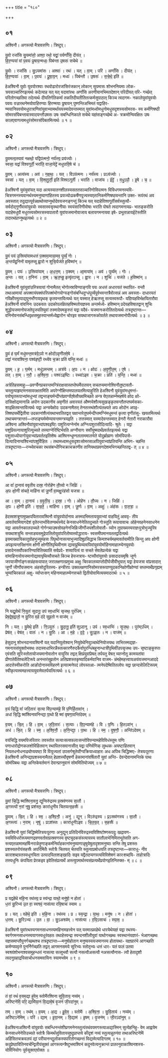 +++
title = "१८०"

+++


## ०१
अश्विनौ। अगस्त्यो मैत्रावरुणिः। त्रिष्टुप्।

यु॒वो रजां॑सि सु॒यमा॑सो॒ अश्वा॒ रथो॒ यद्वां॒ पर्यर्णां॑सि॒ दीय॑त् ।  
हि॒र॒ण्यया॑ वां प॒वयः॑ प्रुषाय॒न्मध्वः॒ पिब॑न्ता उ॒षसः॑ सचेथे ॥

यु॒वोः । रजां॑सि । सु॒ऽयमा॑सः । अश्वाः॑ । रथः॑ । यत् । वा॒म् । परि॑ । अर्णां॑सि । दीय॑त् ।  
हि॒र॒ण्ययाः॑ । वा॒म् । प॒वयः॑ । प्रु॒षा॒य॒न् । मध्वः॑ । पिब॑न्तौ । उ॒षसः॑ । स॒चे॒थे॒ इति॑ ॥

हेअश्विनौ युवोः युवयोरश्वाः रथवोढारोरजांसिरंजकान् लोकान् सुयमासः शोभननियमाः लोक- त्रयसञ्चारिणइत्यर्थः कदेत्याह यत् यत् यदावांरथः अर्णांसि अरणीयानभिमतदेशान् परिदीयत् परि- गच्छेत् परितोगच्छतिवा तदेत्यर्थः दीयतिर्गतिकर्मा तकतिदीयतीतितत्कर्मसुपाठात् किञ्च त्वदागम- नकालेयुवांयुवयोः पवयः वज्रारथनेमयोवाहिरण्याः हिरण्मयाः प्रुषायन् पुष्णन्तिअभिमतं यद्वाहिर- ण्मयानिपवयोमधुपात्राणिवांयुवाभ्यामर्थाययस्मादेवन्तस्मात् युवांमध्वोमधुनोमधुसदृशस्यसोमरस- स्य कर्मणिषष्ठी सोमरसंपिबन्तावास्वादयन्तौउषसः उषः सबन्धिनिकाले सचेथे यज्ञंसङ्गच्छेथे अ- त्रक्रमोन्विवक्षितः उषः कालएवागत्यमधुरंसोमरसंपिबतमित्यर्थः ॥ १ ॥

## ०२
अश्विनौ। अगस्त्यो मैत्रावरुणिः। त्रिष्टुप्।

यु॒वमत्य॒स्याव॑ नक्षथो॒ यद्विप॑त्मनो॒ नर्य॑स्य॒ प्रय॑ज्योः ।  
स्वसा॒ यद्वां॑ विश्वगूर्ती॒ भरा॑ति॒ वाजा॒येट्टे॑ मधुपावि॒षे च॑ ॥

यु॒वम् । अत्य॑स्य । अव॑ । न॒क्ष॒थः॒ । यत् । विऽप॑त्मनः । नर्य॑स्य । प्रऽय॑ज्योः ।  
स्वसा॑ । यत् । वा॒म् । वि॒श्व॒गू॒र्ती॒ इति॑ विश्वऽगूर्ती । भरा॑ति । वाजा॑य । ईट्टे॑ । म॒धु॒ऽपौ॒ । इ॒षे । च॒ ॥

हेअश्विनौ युवंयुवांयत् यदा अत्यस्यातनशीलस्यसततसञ्चारिणोविपत्मनः विविधगमनस्यवि- चित्रगमनस्यवानर्थस्यमनुष्याणांहितस्य प्रयज्योःप्रकर्षेणपूज्यस्यएतानिकर्मणिषष्ठ्यन्तानि उक्त- रूपंरथं अव अवस्तात् तदुद्यात्पूर्वन्नक्षथोव्याप्नुथोदेवयजनङ्गन्तुं किञ्च यत् यदाहेविश्वगूर्तीसर्वस्तुत्यौ- सर्वदोद्गूर्णौवावांयुवयोः स्वसास्वसृस्थानीयाः स्वयंसारिणीवोषाः भराति पोषते त्वदागमनायप्र- भातङ्करोति यदाहेमधुपौ मधुरस्यसोमरसस्यपातारौ युवांयजमानोवाजाय बलायगमनायवा इषे- प्रभूतान्नायईटेस्तौति तदारथंप्राप्नुथइत्यर्थः ॥ २ ॥

## ०३
अश्विनौ। अगस्त्यो मैत्रावरुणिः। त्रिष्टुप्।

यु॒वं पय॑ उ॒स्रिया॑यामधत्तं प॒क्वमा॒माया॒मव॒ पूर्व्यं॒ गोः ।  
अ॒न्तर्यद्व॒निनो॑ वामृतप्सू ह्वा॒रो न शुचि॒र्यज॑ते ह॒विष्मा॑न् ॥

यु॒वम् । पयः॑ । उ॒स्रिया॑याम् । अ॒ध॒त्त॒म् । प॒क्वम् । आ॒माया॑म् । अव॑ । पूर्व्य॑म् । गोः ।  
अ॒न्तः । यत् । व॒निनः॑ । वा॒म् । ऋ॒त॒प्सू॒ इत्यृ॑तऽप्सू । ह्वा॒रः । न । शुचिः॑ । यज॑ते । ह॒विष्मा॑न् ॥

हेअश्विनौ युवंयुवांउस्त्रियायां गोनामैतत् भोगोत्स्राविण्याङ्गवि पयः अधत्तं अधारयतं स्थापित- वन्तौ तथाआमायां अपक्वायंपक्वंपरिपक्वंभोगयोग्यङ्गोसंबन्धिदुग्धंपूर्व्यंपूर्वभवन्तत्रैवोत्सन्नं अव अवस्ता- दाधारयतं गविक्षीरमुत्पाद्यपुनर्भोगायपृथक् कृतवन्तावित्यर्थः यत् यस्मात् हेऋतप्सू सत्यस्वरूपौ- यज्ञियहविर्भक्षयितारौवा हेअश्विनौ वांवनिनः उदकवतः उदकोपलक्षितहविष्मतोयज्ञस्य अन्तर्मध्ये- हविष्मान् प्रदेयहविषातद्वान् शुचिः शुद्धोयजमानोयजतेपूजयतियुवां तस्मादेवमकुरुतं यद्वा यदैवं- यजमानःकरोतितदेत्यर्थः तत्रदृष्टान्तः—वनिनोवनसंबन्धिवृक्षसमूहस्यान्तर्मध्येह्वारोन चोरइव सयथाजागरूकोवर्तते तथायजमानोपीत्यर्थः ॥ ३ ॥

## ०४
अश्विनौ। अगस्त्यो मैत्रावरुणिः। त्रिष्टुप्।

यु॒वं ह॑ घ॒र्मं मधु॑मन्त॒मत्र॑ये॒ऽपो न क्षोदो॑ऽवृणीतमे॒षे ।  
तद्वां॑ नरावश्विना॒ पश्व॑इष्टी॒ रथ्ये॑व च॒क्रा प्रति॑ यन्ति॒ मध्वः॑ ॥

यु॒वम् । ह॒ । घ॒र्मम् । मधु॑ऽमन्तम् । अत्र॑ये । अ॒पः । न । क्षोदः॑ । अ॒वृ॒णी॒त॒म् । ए॒षे ।  
तत् । वा॒म् । न॒रौ॒ । अ॒श्वि॒ना॒ । पश्वः॑ऽइष्टिः । रथ्या॑ऽइव । च॒क्रा । प्रति॑ । य॒न्ति॒ । मध्वः॑ ॥

अत्रेतिहसमाहुः—प्रवर्ग्येणप्रचरन्तमन्त्रिंराक्षसास्तप्तेघर्मेपातयन् सचतप्यमानोश्विनौतुष्टावतौ- चस्तुत्याहृष्टमनसावरक्षतामिति अपरेग्नौक्षिप्तमपालयतमित्याहुरिति हेअश्विनौ युवंयुवांमधुमन्तं- पयोघृतरूपाभ्यांमधुभ्यां तद्वन्तङ्घर्मन्दीप्तंप्रवर्ग्यंएषेसौख्यमिच्छते अन्त्र येएतन्नाम्नेमहर्षये क्षोदः क्षो- दांसिक्षोद्यमानान्नि अपोन उदकानीव अवृणीतं अवारयतं औष्णयेशौत्यसुखङ्कृतवन्तौतप्तघर्मसका- शाद्रक्षितवन्तावित्यर्थः यद्वा अन्त्रयेक्षोदः उदकनामैतत् तेनतत्स्थंशौत्यंलक्ष्यते अपः क्षोदोन अपइ- तिषष्ठ्यर्थेद्वितीया उदकानांशैत्यंयथाभवतितद्वत् पक्षान्तरेतुघर्मन्दीप्तमग्निंमधुमन्तं कृत्वा वृणीतंसु- खयतमित्यर्थः तथाचमन्त्रान्तरं—तप्तङ्घर्ममोम्यावन्तमन्त्रयइति । तत्तस्मात् यस्मादेवन्तस्मात् हेनरौ नेतारौ नराकारौवा अश्विना अश्विनौवांयुवाभ्यांपश्वइष्टिः पशुरित्यग्नेर्नाम अग्निःपशुरासीदित्यादि- श्रुतेः । यद्वा पशुप्रियत्नायाशुरित्युच्यते तस्याग्नेरिष्टिर्भवति अग्नौयागः सर्वोयुष्मदर्थंप्रवर्ततइत्यर्थः यद्वा पशुसाध्योयागोयुवाभ्यांप्रवर्ततइतिशेषः आश्विनन्धूम्नललाममालभेते योदुर्ब्राह्मणः सोमंपिपासे- दित्यादिनाप्यश्विभ्यांपशुर्विहितः । तथामध्वामधुसदृशाःसोमरसाअपियुवाभ्यांप्रतियन्ति अभिग- च्छन्ति तत्रदृष्टान्तः—रन्थ्येवचका रथसंबन्धीनिचक्राचक्राणीव तानियथाप्रवणदेशमभिगच्छन्तितद्व- त् ॥ ४ ॥

## ०५
अश्विनौ। अगस्त्यो मैत्रावरुणिः। त्रिष्टुप्।

आ वां॑ दा॒नाय॑ ववृतीय दस्रा॒ गोरोहे॑ण तौ॒ग्र्यो न जिव्रिः॑ ।  
अ॒पः क्षो॒णी स॑चते॒ माहि॑ना वां जू॒र्णो वा॒मक्षु॒रंह॑सो यजत्रा ॥

आ । वा॒म् । दा॒नाय॑ । व॒वृ॒ती॒य॒ । द॒स्रा॒ । गोः । ओहे॑न । तौ॒ग्र्यः । न । जिव्रिः॑ ।  
अ॒पः । क्षो॒णी इति॑ । स॒च॒ते॒ । माहि॑ना । वा॒म् । जू॒र्णः । वा॒म् । अक्षुः॑ । अंह॑सः । य॒ज॒त्रा॒ ॥

हेदस्राशत्रूणामुपक्षपयितारावश्विनौ वांयुवयोर्दानाय अस्मदभिमताययुवाभ्यां वाहयितुं आववृ- तीय आवर्तयामियागदेशं वृतेरन्तर्भावितण्यर्थस्येदं केनसाधनेनेतितदुच्यते गोःस्तुति रूपायावाचः ओहेनवहनेनसाधनेन यद्वा आवर्तनकालउच्यते गोर्गन्त्र्याउषसोवहनेनजिव्रिःजीर्णोजयशीलोवातौ- ग्र्योन तुग्राख्यस्यराज्ञःपुत्रोभुज्युरिव सयथाशत्रुभिः सन्ताड्यसमुद्रेपातितोयुवांपरितोष्यस्वोद्धाराय- स्वसमीपमानयततद्वदित्यर्थः इयमाख्यायिकातुग्रोहभुज्युमंहसः पिपृथोनासत्याभुज्यादिषुप्रसिद्धाच किमाश्चर्यमहमावर्तयामीति किन्तु अपः क्षोणी अपइत्यन्तरिक्षनाम क्षोणी क्षोणीतिपृथिवीनाम द्यावाप्रुथिव्यावपिवांयुवयोर्माहिनामाहात्म्येनयुवयोः प्रसादेनसर्वोपकारिण्यावितिख्यातिं सर्वप्रदे- शव्यापित्वं वा सचते सेवतेप्रत्येकं यद्वा वांमाहिनायोयजमानोद्यावापृथिव्यौसचते किञ्च हेयजत्राय- ष्टव्यौवांयुवयोः प्रसादादयमृषिः जूर्णः जरयाजीर्णाङ्गःसन्नंहसःपापात् जरालक्षणात्प्रमुच्य अक्षुः चिरकालव्याप्तोदीर्घजीवीभूयात् यद्वा हेयजत्रा वांप्रसादात् जूर्णो जीर्णोयजमानः अंहसोदुरितस्य- हन्त्रीरपः उक्तलक्षणानिसोमरसरूपाण्युदकानिक्षोणीक्षोण्यां सप्तम्यर्थेप्रगृह्यम् भूम्यांचिरकालं अक्षु- र्व्याप्तःसन् महिनामाहात्म्येनसचते द्वितीयोवामित्ययमादरार्थः ॥ ५ ॥

## ०६
अश्विनौ। अगस्त्यो मैत्रावरुणिः। त्रिष्टुप्।

नि यद्यु॒वेथे॑ नि॒युतः॑ सुदानू॒ उप॑ स्व॒धाभिः॑ सृजथः॒ पुरं॑धिम् ।  
प्रेष॒द्वेष॒द्वातो॒ न सू॒रिरा म॒हे द॑दे सुव्र॒तो न वाज॑म् ॥

नि । यत् । यु॒वेथे॒ इति॑ । नि॒ऽयुतः॑ । सु॒दा॒नू॒ इति॑ सुऽदानू । उप॑ । स्व॒धाभिः॑ । सृ॒ज॒थः॒ । पुर॑म्ऽधिम् ।  
प्रेष॑त् । वेष॑त् । वातः॑ । न । सू॒रिः । आ । म॒हे । द॒दे॒ । सु॒ऽव्र॒तः । न । वाज॑म् ॥

हेसुदानू शोभनदानावश्विनौ यत् यदानियुतोश्वान् नियुवेथेनियुञ्चाथेनियोजयथः ताभिरस्मद्यज्ञ- गमनायसंयुक्तोभवथः तदास्वधाभिरन्नैस्तत्कारणैरुदकैर्वापुरन्धिंबहूनान्धात्रींपृथिवींउपसृजथः उप- सृष्टाङ्कुरुतः एवंसति सूरिःस्तोतायोजयमानोवातोन वायुरिव तद्वत् क्षिप्रंयुवांप्रेषत् तर्पयतु वेषत् व्याप्नोतु कामयतांवा प्रीणातेर्वेतेश्चलेटिरूपे अनन्तरंसुव्रतोन अतिप्रशस्तकृष्यादिकर्मवानिव वाजम- न्नंमहेमहत्त्वायअयंयजमानआददे आदत्तेस्वीकरोति आङोदोनास्यविहरणे इत्यात्मनेपदं लोपस्तआ- त्मनेपदेष्वितितलोपः यद्वा छान्दसेलिटिरूपम् स्वीकृत्यस्वमहत्त्वाययुवामेवतर्पयत्वित्यर्थः ॥ ६ ॥

## ०७
अश्विनौ। अगस्त्यो मैत्रावरुणिः। त्रिष्टुप्।

व॒यं चि॒द्धि वां॑ जरि॒तारः॑ स॒त्या वि॑प॒न्याम॑हे॒ वि प॒णिर्हि॒तावा॑न् ।  
अधा॑ चि॒द्धि ष्मा॑श्विनावनिन्द्या पा॒थो हि ष्मा॑ वृषणा॒वन्ति॑देवम् ॥

व॒यम् । चि॒त् । हि । वा॒म् । ज॒रि॒तारः॑ । स॒त्याः । वि॒प॒न्याम॑हे । वि । प॒णिः । हि॒तऽवा॑न् ।  
अध॑ । चि॒त् । हि । स्म॒ । अ॒श्वि॒नौ॒ । अ॒नि॒न्द्या॒ । पा॒थः । हि । स्म॒ । वृ॒ष॒णौ॒ । अन्ति॑ऽदेवम् ॥

वयंचिद्धि वयमपिजरितारः तवस्तोत सत्याःसत्यफलाःसन्तोविपन्यामहेविविधंस्तुमः पणिः पणाधारोद्रोणकलशोविहितवान् स्थापितरसवानासीत् यद्वा पणिर्वणिक् लुब्धकः अयष्टाहितवान् नियतधनोधनाढ्योप्ययष्टा वि वियुज्यतां उपसर्गश्रुतेर्योग्यक्रियाध्याहारः अध अपिच चिद्धिष्मए- तेत्रयःपूरणाः हेअश्विनौ अनिन्द्याप्रशस्यनामैतत् हेप्रशस्यौवृषणौ हेकामानांवर्षितारौ युवां अन्ति- देवन्देवानामन्तिके पाथः सोमंपिबथः यद्वा अन्तिकेवर्तमानं देवान्प्राप्नुवानं सोममितियोज्यम् ॥ ७ ॥

## ०८
अश्विनौ। अगस्त्यो मैत्रावरुणिः। त्रिष्टुप्।

यु॒वां चि॒द्धि ष्मा॑श्विना॒वनु॒ द्यून्विरु॑द्रस्य प्र॒स्रव॑णस्य सा॒तौ ।  
अ॒गस्त्यो॑ न॒रां नृषु॒ प्रश॑स्तः॒ कारा॑धुनीव चितयत्स॒हस्रैः॑ ॥

यु॒वाम् । चि॒त् । हि । स्म॒ । अ॒श्वि॒नौ॒ । अनु॑ । द्यून् । विऽरु॑द्रस्य । प्र॒ऽस्रव॑णस्य । सा॒तौ ।  
अ॒गस्त्यः॑ । न॒राम् । नृषु॑ । प्रऽश॑स्तः । कारा॑धुनीऽइव । चि॒त॒य॒त् । स॒हस्रैः॑ ॥

हेअश्विनौ युवां चिद्धिष्मेतित्रयःपूरणाः अनुद्यून् प्रतिदिनंविरुद्रस्यविशिष्टोष्णरूपदुः खद्रावण- स्यविविधरोरूयमाणद्रवणवतोवाप्रस्रवणस्य वृष्ट्युदकसंस्त्यायस्य सातौलाभेनिमित्तभूतेसति अग- स्त्यएतन्नामामहर्षिःनरान्नेतॄणाङ्कर्मनिर्वाहकानांमनुष्याणान्नृषुयेषुतादृशामनुष्याः सन्ति तेषु प्रशस्तः प्रशस्यतरोयंसहस्रैः अपरिमितैः स्तोत्रैः चितयत् चेतयति स्तुत्याप्रबोधयति तत्रदृष्टान्तः—काराधु- नीव काराशब्दस्तस्यधूनयिता उत्पादयिताशङ्खादिः सइव यद्वैतदप्यगस्त्यविविशेषणं कारःशब्दयि- ताहोत्रादिः तस्यधुनिः कंपयिता प्रेरकइव इवेतिसंप्रत्यर्थे अस्त्युपमार्थस्यसंप्रत्यर्थेप्रयोगइतिनिरुक्त- म् ॥ ८ ॥

## ०९
अश्विनौ। अगस्त्यो मैत्रावरुणिः। त्रिष्टुप्।

प्र यद्वहे॑थे महि॒ना रथ॑स्य॒ प्र स्य॑न्द्रा याथो॒ मनु॑षो॒ न होता॑ ।  
ध॒त्तं सू॒रिभ्य॑ उ॒त वा॒ स्वश्व्यं॒ नास॑त्या रयि॒षाचः॑ स्याम ॥

प्र । यत् । वहे॑थे॒ इति॑ । म॒हि॒ना । रथ॑स्य । प्र । स्य॒न्द्रा॒ । या॒थः॒ । मनु॑षः । न । होता॑ ।  
ध॒त्तम् । सू॒रिऽभ्यः॑ । उ॒त । वा॒ । सु॒ऽअश्व्य॑म् । नास॑त्या । र॒यि॒ऽसाचः॑ । स्या॒म॒ ॥

हेअश्विनौ युवांरथस्यगमनसाधनस्यमहिनामहत्त्वेन यत् यस्मात्प्रवहेथे धारयेथेयज्ञं यद्वा रथस्य- स्वर्गगमनसाधनस्ययागस्यधुरंवहतः तथाहेस्पन्द्रा स्पन्दनशीलौयुवां याथोगच्छथः स्वस्थानंयज्ञारं- भेआगच्छथः यज्ञसमाप्तौपुनर्गच्छथश्च तत्रदृष्टान्तः—मनुषोहोतान मनुष्यस्ययजमानस्य होतायथा- यज्ञप्रारंभे आगच्छति कर्मण्यपवृत्ते पुनर्निर्गच्छति तद्वत् आगमनसमये सूरिभ्यः स्तोतृभ्यः धत्तं धार- यतं फलं उतवा स्वश्व्यंशोभनाश्वसमूहन्धत्तं नासत्या सत्सुभवौ सत्यौ नसत्यौअसत्यौ नअसत्यौनास- त्यौ हेतादृशौ त्वदनुग्रहाद्रयिसाचोधनसमवायिनः स्यामभवेम ॥ ९ ॥

## १०
अश्विनौ। अगस्त्यो मैत्रावरुणिः। त्रिष्टुप्।

तं वां॒ रथं॑ व॒यम॒द्या हु॑वेम॒ स्तोमै॑रश्विना सुवि॒ताय॒ नव्य॑म् ।  
अरि॑ष्टनेमिं॒ परि॒ द्यामि॑या॒नं वि॒द्यामे॒षं वृ॒जनं॑ जी॒रदा॑नुम् ॥

तम् । वा॒म् । रथ॑म् । व॒यम् । अ॒द्य । हु॒वे॒म॒ । स्तोमैः॑ । अ॒श्वि॒ना॒ । सु॒वि॒ताय॑ । नव्य॑म् ।  
अरि॑ष्टऽनेमिम् । परि॑ । द्याम् । इ॒या॒नम् । वि॒द्याम॑ । इ॒षम् । वृ॒जन॑म् । जी॒रऽदा॑नुम् ॥

हेअश्विनाअश्विनौ वांयुवयोः सबन्धिनन्तंशीघ्रगमनेनस्तुत्यंरथंवयमगस्त्याअद्यास्मिन् सुत्येहनिहु- वेम आह्वयेम केनसाधनेनेतिउच्यते स्तोत्रैः किमर्थंसुवितायसुष्ठुप्राप्तये कीदृशं नव्यं स्तुत्यन्नूतनंवा तथाअरिष्टनेमिं अहिंसितचक्रवलयं द्यां परीयानन्द्युलोकस्यपरितोगच्छन्तं विद्यामेत्यादिगतम् ॥ १० ॥कदुप्रेष्ठावितिनवर्चन्द्वितीयंसूक्तं आगस्त्यन्त्रैष्टुभमाश्विनं कदुनवेत्यनुक्रान्तं प्रातरनुवाकाश्विनशस्त्र- योर्विनियोगः पूर्वसूक्तएवोक्तः ॥